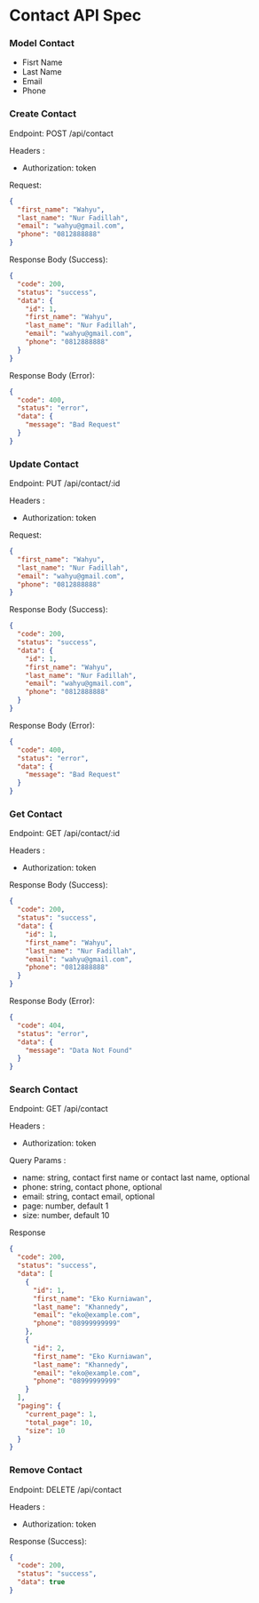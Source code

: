 # Contact API Spec

### Model Contact

- Fisrt Name
- Last Name
- Email
- Phone

### Create Contact

Endpoint: POST /api/contact

Headers :

- Authorization: token

Request:

```json
{
  "first_name": "Wahyu",
  "last_name": "Nur Fadillah",
  "email": "wahyu@gmail.com",
  "phone": "0812888888"
}
```

Response Body (Success):

```json
{
  "code": 200,
  "status": "success",
  "data": {
    "id": 1,
    "first_name": "Wahyu",
    "last_name": "Nur Fadillah",
    "email": "wahyu@gmail.com",
    "phone": "0812888888"
  }
}
```

Response Body (Error):

```json
{
  "code": 400,
  "status": "error",
  "data": {
    "message": "Bad Request"
  }
}
```

### Update Contact

Endpoint: PUT /api/contact/:id

Headers :

- Authorization: token

Request:

```json
{
  "first_name": "Wahyu",
  "last_name": "Nur Fadillah",
  "email": "wahyu@gmail.com",
  "phone": "0812888888"
}
```

Response Body (Success):

```json
{
  "code": 200,
  "status": "success",
  "data": {
    "id": 1,
    "first_name": "Wahyu",
    "last_name": "Nur Fadillah",
    "email": "wahyu@gmail.com",
    "phone": "0812888888"
  }
}
```

Response Body (Error):

```json
{
  "code": 400,
  "status": "error",
  "data": {
    "message": "Bad Request"
  }
}
```

### Get Contact

Endpoint: GET /api/contact/:id

Headers :

- Authorization: token

Response Body (Success):

```json
{
  "code": 200,
  "status": "success",
  "data": {
    "id": 1,
    "first_name": "Wahyu",
    "last_name": "Nur Fadillah",
    "email": "wahyu@gmail.com",
    "phone": "0812888888"
  }
}
```

Response Body (Error):

```json
{
  "code": 404,
  "status": "error",
  "data": {
    "message": "Data Not Found"
  }
}
```

### Search Contact

Endpoint: GET /api/contact

Headers :

- Authorization: token

Query Params :

- name: string, contact first name or contact last name, optional
- phone: string, contact phone, optional
- email: string, contact email, optional
- page: number, default 1
- size: number, default 10

Response

```json
{
  "code": 200,
  "status": "success",
  "data": [
    {
      "id": 1,
      "first_name": "Eko Kurniawan",
      "last_name": "Khannedy",
      "email": "eko@example.com",
      "phone": "08999999999"
    },
    {
      "id": 2,
      "first_name": "Eko Kurniawan",
      "last_name": "Khannedy",
      "email": "eko@example.com",
      "phone": "08999999999"
    }
  ],
  "paging": {
    "current_page": 1,
    "total_page": 10,
    "size": 10
  }
}
```

### Remove Contact

Endpoint: DELETE /api/contact

Headers :

- Authorization: token

Response (Success):

```json
{
  "code": 200,
  "status": "success",
  "data": true
}
```
